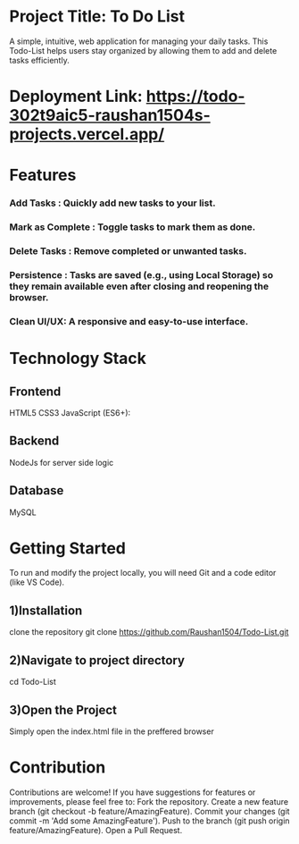 # Project Title: To Do List
A simple, intuitive, web application for managing your daily tasks. This Todo-List helps users stay organized by allowing them to add and delete tasks efficiently.

# Deployment Link: https://todo-302t9aic5-raushan1504s-projects.vercel.app/

# Features
### Add Tasks : Quickly add new tasks to your list.
### Mark as Complete : Toggle tasks to mark them as done.
### Delete Tasks : Remove completed or unwanted tasks.
### Persistence : Tasks are saved (e.g., using Local Storage) so they remain available even after closing and reopening the browser.
### Clean UI/UX: A responsive and easy-to-use interface.


# Technology Stack
## Frontend
HTML5
CSS3
JavaScript (ES6+):
## Backend
NodeJs for server side logic 
## Database
MySQL


# Getting Started
To run and modify the project locally, you will need Git and a code editor (like VS Code).
## 1)Installation
clone the repository git clone https://github.com/Raushan1504/Todo-List.git
##  2)Navigate to project directory
cd Todo-List
##   3)Open the Project
Simply open the index.html file in the preffered browser


# Contribution
Contributions are welcome! If you have suggestions for features or improvements, please feel free to:
Fork the repository.
Create a new feature branch (git checkout -b feature/AmazingFeature).
Commit your changes (git commit -m 'Add some AmazingFeature').
Push to the branch (git push origin feature/AmazingFeature).
Open a Pull Request.


